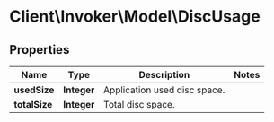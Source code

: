 # Client\Invoker\Model\DiscUsage

## Properties
Name | Type | Description | Notes
------------ | ------------- | ------------- | -------------
**usedSize** | **Integer** | Application used disc space. | 
**totalSize** | **Integer** | Total disc space. | 


